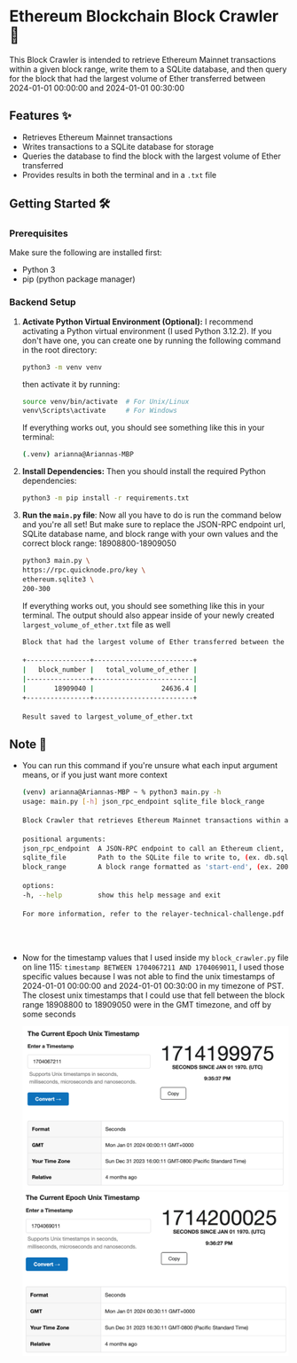 # Ethereum Blockchain Block Crawler 💎

This Block Crawler is intended to retrieve Ethereum Mainnet transactions within a given block range, write them to a SQLite database, and then query for the block that had the largest volume of Ether transferred between 2024-01-01 00:00:00 and 2024-01-01
00:30:00

## Features ✨

-   Retrieves Ethereum Mainnet transactions
-   Writes transactions to a SQLite database for storage
-   Queries the database to find the block with the largest volume of Ether transferred
-   Provides results in both the terminal and in a `.txt` file

## Getting Started 🛠️

### Prerequisites

Make sure the following are installed first:

-   Python 3
-   pip (python package manager)

### Backend Setup

1. **Activate Python Virtual Environment (Optional):** I recommend activating a Python virtual environment (I used Python 3.12.2). If you don't have one, you can create one by running the following command in the root directory:

    ```bash
    python3 -m venv venv
    ```

    then activate it by running:

    ```bash
    source venv/bin/activate  # For Unix/Linux
    venv\Scripts\activate     # For Windows
    ```

    If everything works out, you should see something like this in your terminal:

    ```bash
    (.venv) arianna@Ariannas-MBP
    ```

2. **Install Dependencies:** Then you should install the required Python dependencies:

    ```bash
    python3 -m pip install -r requirements.txt
    ```

3. **Run the `main.py` file**: Now all you have to do is run the command below and you're all set! But make sure to replace the JSON-RPC endpoint url, SQLite database name, and block range with your own values and the correct block range: 18908800-18909050

    ```bash
    python3 main.py \
    https://rpc.quicknode.pro/key \
    ethereum.sqlite3 \
    200-300
    ```

    If everything works out, you should see something like this in your terminal. The output should also appear inside of your newly created `largest_volume_of_ether.txt` file as well

    ```bash
    Block that had the largest volume of Ether transferred between the specified time range

    +----------------+-------------------------+
    |   block_number |   total_volume_of_ether |
    |----------------+-------------------------|
    |       18909040 |                 24636.4 |
    +----------------+-------------------------+

    Result saved to largest_volume_of_ether.txt
    ```

## Note 📝

-   You can run this command if you're unsure what each input argument means, or if you just want more context

    ```bash
    (venv) arianna@Ariannas-MBP ~ % python3 main.py -h
    usage: main.py [-h] json_rpc_endpoint sqlite_file block_range

    Block Crawler that retrieves Ethereum Mainnet transactions within a given block range, writes them to a database, and queries for the block that had the largest volume of ether transferred between 2024-01-01 00:00:00         and 2024-01-01 00:30:00

    positional arguments:
    json_rpc_endpoint  A JSON-RPC endpoint to call an Ethereum client, (ex. https://rpc.quicknode.pro/key)
    sqlite_file        Path to the SQLite file to write to, (ex. db.sqlite3)
    block_range        A block range formatted as 'start-end', (ex. 200-300)

    options:
    -h, --help         show this help message and exit

    For more information, refer to the relayer-technical-challenge.pdf file
    ```

    <br><br>

-   Now for the timestamp values that I used inside my `block_crawler.py` file on line 115: `timestamp BETWEEN 1704067211 AND 1704069011`, I used those specific values because I was not able to find the unix timestamps of 2024-01-01 00:00:00 and 2024-01-01 00:30:00 in my timezone of PST. The closest unix timestamps that I could use that fell between the block range 18908800 to 18909050 were in the GMT timezone, and off by some seconds

    <img src="images/unix_timestamp_1.png" alt="Image Description" width="655"/>
    <img src="images/unix_timestamp_2.png" alt="Image Description" width="655"/>
